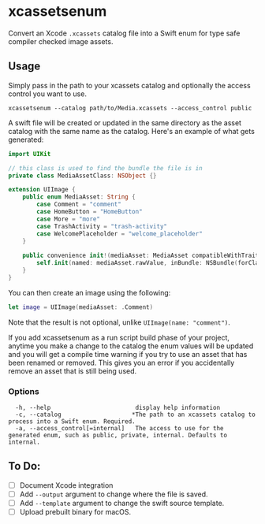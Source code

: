 # xcassetsenum

Convert an Xcode `.xcassets` catalog file into a Swift enum for type safe compiler checked image assets.

## Usage

Simply pass in the path to your xcassets catalog and optionally the access control you want to use.

```
xcassetsenum --catalog path/to/Media.xcassets --access_control public
```

A swift file will be created or updated in the same directory as the asset catalog with the same name as the catalog. Here's an example of what gets generated:

```swift
import UIKit

// this class is used to find the bundle the file is in
private class MediaAssetClass: NSObject {}

extension UIImage {
	public enum MediaAsset: String {
		case Comment = "comment"
		case HomeButton = "HomeButton"
		case More = "more"
		case TrashActivity = "trash-activity"
		case WelcomePlaceholder = "welcome_placeholder"
	}
    
	public convenience init!(mediaAsset: MediaAsset compatibleWithTraitCollection: UITraitCollection? = nil) {
		self.init(named: mediaAsset.rawValue, inBundle: NSBundle(forClass: MediaAssetClass.self), compatibleWithTraitCollection: compatibleWithTraitCollection)
	}
}
```

You can then create an image using the following:

```swift
let image = UIImage(mediaAsset: .Comment)
```

Note that the result is not optional, unlike `UIImage(name: "comment")`.

If you add xcassetsenum as a run script build phase of your project, anytime you make a change to the catalog the enum values will be updated and you will get a compile time warning if you try to use an asset that has been renamed or removed. This gives you an error if you accidentally remove an asset that is still being used.

### Options

```
  -h, --help                        display help information
  -c, --catalog                    *The path to an xcassets catalog to process into a Swift enum. Required.
  -a, --access_control[=internal]   The access to use for the generated enum, such as public, private, internal. Defaults to internal.
```

## To Do:

- [ ] Document Xcode integration
- [ ] Add `--output` argument to change where the file is saved.
- [ ] Add `--template` argument to change the swift source template.
- [ ] Upload prebuilt binary for macOS.